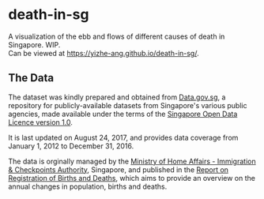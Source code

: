 # death-in-sg

A visualization of the ebb and flows of different causes of death in Singapore. WIP.  
Can be viewed at https://yizhe-ang.github.io/death-in-sg/.

## The Data
The dataset was kindly prepared and obtained from [Data.gov.sg](https://data.gov.sg/dataset/death-by-cause-and-age-group?view_id=5b598623-23fc-4e18-aa2f-54e117f22d4a&resource_id=04787aed-3c46-4854-839f-6c0755a2ffdc), a repository for publicly-available datasets from Singapore's various public agencies, made available under the terms of the [Singapore Open Data Licence version 1.0](https://data.gov.sg/open-data-licence).

It is last updated on August 24, 2017, and provides data coverage from January 1, 2012 to December 31, 2016.

The data is orginally managed by the [Ministry of Home Affairs - Immigration & Checkpoints Authority](https://www.ica.gov.sg/), Singapore, and published in the [Report on Registration of Births and Deaths](https://www.ica.gov.sg/stats), which aims to provide an overview on the annual changes in population, births and deaths.
